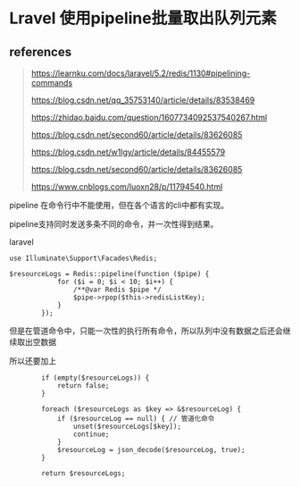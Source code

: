 # Lravel 使用pipeline批量取出队列元素

## references

> https://learnku.com/docs/laravel/5.2/redis/1130#pipelining-commands
>
> https://blog.csdn.net/qq_35753140/article/details/83538469
>
> https://zhidao.baidu.com/question/1607734092537540267.html
>
> https://blog.csdn.net/second60/article/details/83626085
>
> https://blog.csdn.net/w1lgy/article/details/84455579
>
> https://blog.csdn.net/second60/article/details/83626085
>
> https://www.cnblogs.com/luoxn28/p/11794540.html

pipeline 在命令行中不能使用，但在各个语言的cli中都有实现。

pipeline支持同时发送多条不同的命令，并一次性得到结果。



laravel

```
use Illuminate\Support\Facades\Redis;

$resourceLogs = Redis::pipeline(function ($pipe) {
            for ($i = 0; $i < 10; $i++) {
                /**@var Redis $pipe */
                $pipe->rpop($this->redisListKey);
            }
        });
```

但是在管道命令中，只能一次性的执行所有命令，所以队列中没有数据之后还会继续取出空数据

所以还要加上

```
 		if (empty($resourceLogs)) {
            return false;
        }

        foreach ($resourceLogs as $key => &$resourceLog) {
            if ($resourceLog == null) { // 管道化命令
                unset($resourceLogs[$key]);
                continue;
            }
            $resourceLog = json_decode($resourceLog, true);
        }

        return $resourceLogs;
```

